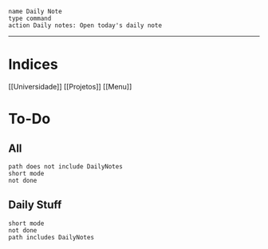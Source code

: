 ```button
name Daily Note
type command
action Daily notes: Open today's daily note
```
***
# Indices
[[Universidade]]
[[Projetos]]
[[Menu]]


# To-Do
## All
```tasks
path does not include DailyNotes
short mode
not done
```
## Daily Stuff
```tasks
short mode
not done
path includes DailyNotes
```

